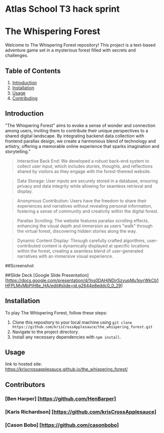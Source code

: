 
# Atlas School T3 hack sprint
# The Whispering Forest

Welcome to The Whispering Forest repository! This project is a text-based adventure game set in a mysterious forest filled with secrets and challenges.

## Table of Contents

1. [Introduction](#introduction)
2. [Installation](#installation)
3. [Usage](#usage)
4. [Contributing](#contributing)

## Introduction
"The Whispering Forest" aims to evoke a sense of wonder and connection among users, inviting them to contribute their unique perspectives to a shared digital landscape. By integrating backend data collection with frontend parallax design, we create a harmonious blend of technology and artistry, offering a memorable online experience that sparks imagination and storytelling."

>Interactive Back End: We developed a robust back-end system to collect user input, which includes stories, thoughts, and reflections shared by visitors as they engage with the forest-themed website.

>Data Storage: User inputs are securely stored in a database, ensuring privacy and data integrity while allowing for seamless retrieval and display.

>Anonymous Contribution: Users have the freedom to share their experiences and narratives without revealing personal information, fostering a sense of community and creativity within the digital forest.

>Parallax Scrolling: The website features parallax scrolling effects, enhancing the visual depth and immersion as users "walk" through the virtual forest, discovering hidden stories along the way.

>Dynamic Content Display: Through carefully crafted algorithms, user-contributed content is dynamically displayed at specific locations within the forest, creating a seamless blend of user-generated narratives with an immersive visual experience.


##Screenshot


##Slide Deck
[Google Slide Presentation][https://docs.google.com/presentation/d/1ns0DAHiNDjrSzyupMu1pyrWkCb1HFPLMvMbPiH8e_HA/edit#slide=id.g2644e8eddc0_0_29]

## Installation

To play The Whispering Forest, follow these steps:

1. Clone this repository to your local machine using `git clone https://github.com/krisCrossApplesauce/the_whispering_forest.git`
2. Navigate to the project directory.
3. Install any necessary dependencies with `npm install`.

## Usage

link to hosted site:
https://kriscrossapplesauce.github.io/the_whispering_forest/

## Contributors

### [Ben Harper] [https://github.com/HenBarper]
### [Karis Richardson] [https://github.com/krisCrossApplesauce]
### [Cason Bobo] [https://github.com/casonbobo]
